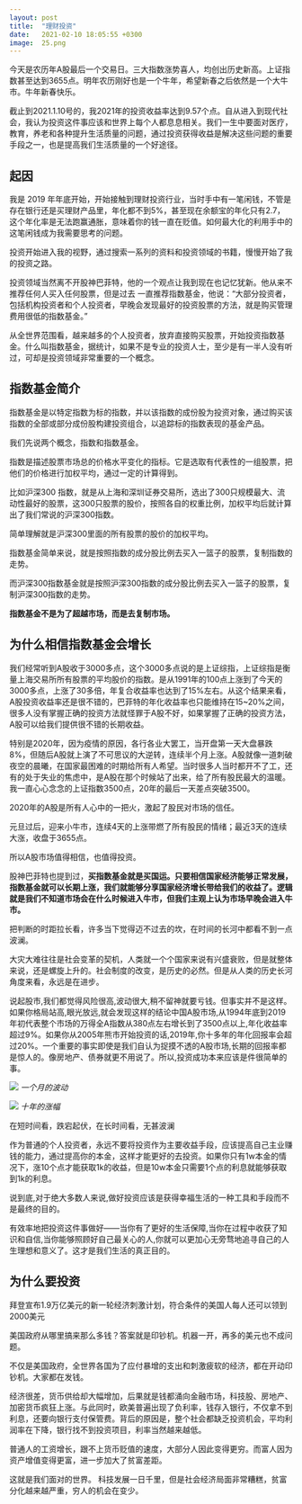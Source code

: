 ```yaml
---
layout: post
title:  "理财投资"
date:   2021-02-10 18:05:55 +0300
image:  25.png
---
```



今天是农历年A股最后一个交易日。三大指数涨势喜人，均创出历史新高。上证指数甚至达到3655点。明年农历刚好也是一个牛年，希望新春之后依然是一个大牛市。牛年新春快乐。

截止到2021.1.10号的，我2021年的投资收益率达到9.57个点。自从进入到现代社会，我认为投资这件事应该和世界上每个人都息息相关。我们一生中要面对医疗，教育，养老和各种提升生活质量的问题，通过投资获得收益是解决这些问题的重要手段之一，也是提高我们生活质量的一个好途径。

## 起因
我是 2019 年年底开始，开始接触到理财投资行业，当时手中有一笔闲钱，不管是存在银行还是买理财产品里，年化都不到5%，甚至现在余额宝的年化只有2.7，这个年化率是无法跑赢通胀，意味着你的钱一直在贬值。如何最大化的利用手中的这笔闲钱成为我需要思考的问题。

投资开始进入我的视野，通过搜索一系列的资料和投资领域的书籍，慢慢开始了我的投资之路。

投资领域当然离不开股神巴菲特，他的一个观点让我到现在也记忆犹新。他从来不推荐任何人买入任何股票，但是过去 一直推荐指数基金，他说：“大部分投资者，包括机构投资者和个人投资者，早晚会发现最好的投资股票的方法，就是购买管理费用很低的指数基金。”

从全世界范围看，越来越多的个人投资者，放弃直接购买股票，开始投资指数基金。什么叫指数基金，据统计，如果不是专业的投资人士，至少是有一半人没有听过，可却是投资领域非常重要的一个概念。

## 指数基金简介

指数基金是以特定指数为标的指数，并以该指数的成份股为投资对象，通过购买该指数的全部或部分成份股构建投资组合，以追踪标的指数表现的基金产品。

我们先说两个概念，指数和指数基金。

指数是描述股票市场总的价格水平变化的指标。它是选取有代表性的一组股票，把他们的价格进行加权平均，通过一定的计算得到。

比如沪深300 指数，就是从上海和深圳证券交易所，选出了300只规模最大、流动性最好的股票，这300只股票的股价，按照各自的权重比例，加权平均后就计算出了我们常说的沪深300指数。

简单理解就是沪深300里面的所有股票的股价的加权平均。

指数基金简单来说，就是按照指数的成分股比例去买入一篮子的股票，复制指数的走势。

而沪深300指数基金就是按照沪深300指数的成分股比例去买入一篮子的股票，复制沪深300指数的走势。

**指数基金不是为了超越市场，而是去复制市场。**

## 为什么相信指数基金会增长

我们经常听到A股收于3000多点，这个3000多点说的是上证综指，上证综指是衡量上海交易所所有股票的平均股价的指数。是从1991年的100点上涨到了今天的3000多点，上涨了30多倍，年复合收益率也达到了15%左右。从这个结果来看，A股投资收益率还是很不错的，巴菲特的年化收益率也只能维持在15~20%之间， 很多人没有掌握正确的投资方法就怪罪于A股不好，如果掌握了正确的投资方法，A股可以给我们提供很不错的长期收益。

特别是2020年，因为疫情的原因，各行各业大罢工，当开盘第一天大盘暴跌8%，但随后A股就上演了不可思议的大逆转，连续半个月上涨。A股就像一道刺破夜空的晨曦，在国家最困难的时期给所有人希望。当时很多人当时都开不了工，还有的处于失业的焦虑中，是A股在那个时候站了出来，给了所有股民最大的温暖。我一直心心念念的上证指数3500点，20年的最后一天差点突破3500。

2020年的A股是所有人心中的一把火，激起了股民对市场的信任。

元旦过后，迎来小牛市，连续4天的上涨带燃了所有股民的情绪；最近3天的连续大涨，收盘于3655点。

所以A股市场值得相信，也值得投资。

股神巴菲特也提到过，**买指数基金就是买国运。只要相信国家经济能够正常发展，指数基金就可以长期上涨，我们就能够分享国家经济增长带给我们的收益了。逻辑就是我们不知道市场会在什么时候进入牛市，但我们主观上认为市场早晚会进入牛市。**

把判断的时距拉长看，许多当下觉得迈不过去的坎，在时间的长河中都看不到一点波澜。

大灾大难往往是社会变革的契机，人类就一个个国家来说有兴盛衰败，但是就整体来说，还是螺旋上升的。社会制度的改变，是历史的必然。但是从人类的历史长河角度来看，永远是在进步。

说起股市,我们都觉得风险很高,波动很大,稍不留神就要亏钱。但事实并不是这样。如果你格局站高,眼光放远,就会发现这样的结论中国A股市场,从1994年底到2019年初代表整个市场的万得全A指数从380点左右增长到了3500点以上,年化收益率超过9%。如果你从2005年熊市开始投资的话,2019年,你十多年的年化回报率会超过20%。一个重要的事实即使是我们自认为捉摸不透的A股市场,长期的回报率都是惊人的。像房地产、债券就更不用说了。所以,投资成功本来应该是件很简单的事。



![](https://i.loli.net/2021/02/10/1fUo5vneI63i9Dw.png)
*一个月的波动*


![](https://i.loli.net/2021/02/10/24OuGpX9oqzeYx3.png)
*十年的涨幅*

在短时间看，跌宕起伏，在长时间看，无甚波澜


作为普通的个人投资者，永远不要将投资作为主要收益手段，应该提高自己主业赚钱的能力，通过提高你的本金，这样才能更好的去投资。如果你只有1w本金的情况下，涨10个点才能获取1k的收益，但是10w本金只需要1个点的利息就能够获取到1k的利息。

说到底,对于绝大多数人来说,做好投资应该是获得幸福生活的一种工具和手段而不是最终的目的。

有效率地把投资这件事做好——当你有了更好的生活保障,当你在过程中收获了知识和自信,当你能够照顾好自己最关心的人,你就可以更加心无旁骛地追寻自己的人生理想和意义了。这才是我们生活的真正目的。

## 为什么要投资
拜登宣布1.9万亿美元的新一轮经济刺激计划，符合条件的美国人每人还可以领到2000美元

美国政府从哪里搞来那么多钱？答案就是印钞机。机器一开，再多的美元也不成问题。

不仅是美国政府，全世界各国为了应付暴增的支出和刺激疲软的经济，都在开动印钞机。大家都在发钱。

经济很差，货币供给却大幅增加，后果就是钱都涌向金融市场，科技股、房地产、加密货币疯狂上涨。与此同时，欧美普遍出现了负利率，钱存入银行，不仅拿不到利息，还要向银行支付保管费。背后的原因是，整个社会都缺乏投资机会，平均利润率在下降，银行找不到投资项目，利率当然越来越低。

普通人的工资增长，跟不上货币贬值的速度，大部分人因此变得更穷。而富人因为资产增值变得更富，进一步加大了贫富差距。

这就是我们面对的世界。 科技发展一日千里，但是社会经济局面非常糟糕，贫富分化越来越严重，穷人的机会在变少。


